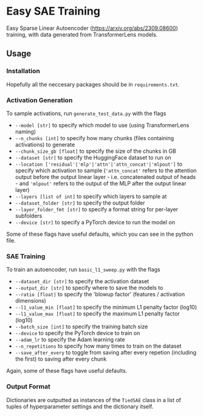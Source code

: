 # Easy SAE Training
Easy Sparse Linear Autoencoder (https://arxiv.org/abs/2309.08600) training, with data generated from TransformerLens models.

## Usage

### Installation
Hopefully all the neccesary packages should be in `requirements.txt`.

### Activation Generation
To sample activations, run `generate_test_data.py` with the flags
- `--model [str]` to specify which model to use (using TransformerLens naming)
- `--n_chunks [int]` to specify how many chunks (files containing activations) to generate
- `--chunk_size_gb [float]` to specify the size of the chunks in GB
- `--dataset [str]` to specify the HuggingFace dataset to run on
- `--location ['residual'|'mlp'|'attn'|'attn_concat'|'mlpout']` to specify which activation to sample (`'attn_concat'` refers to the attention output before the output linear layer - i.e. concatenated output of heads - and `'mlpout'` refers to the output of the MLP after the output linear layer)
- `--layers [list of int]` to specify which layers to sample at
- `--dataset_folder [str]` to specify the output folder
- `--layer_folder_fmt [str]` to specify a format string for per-layer subfolders
- `--device [str]` to specify a PyTorch device to run the model on

Some of these flags have useful defaults, which you can see in the python file.

### SAE Training
To train an autoencoder, run `basic_l1_sweep.py` with the flags
- `--dataset_dir [str]` to specify the activation dataset
- `--output_dir [str]` to specify where to save the models to
- `--ratio [float]` to specify the 'blowup factor' (features / activation dimensions)
- `--l1_value_min [float]` to specify the minimum L1 penalty factor (log10)
- `--l1_value_max [float]` to specify the maximum L1 penalty factor (log10)
- `--batch_size [int]` to specify the training batch size
- `--device` to specify the PyTorch device to train on
- `--adam_lr` to specify the Adam learning rate
- `--n_repetitions` to specify how many times to train on the dataset
- `--save_after_every` to toggle from saving after every repetion (including the first) to saving after every chunk

Again, some of these flags have useful defaults.

### Output Format

Dictionaries are outputted as instances of the `TiedSAE` class in a list of tuples of hyperparameter settings and the dictionary itself.